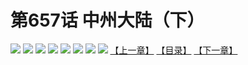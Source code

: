 # 第657话 中州大陆（下）
![](https://mhpic.xiaomingtaiji.net/comic/D/斗破苍穹拆分版/657话/1.jpg-zymk.middle.webp)
![](https://mhpic.xiaomingtaiji.net/comic/D/斗破苍穹拆分版/657话/2.jpg-zymk.middle.webp)
![](https://mhpic.xiaomingtaiji.net/comic/D/斗破苍穹拆分版/657话/3.jpg-zymk.middle.webp)
![](https://mhpic.xiaomingtaiji.net/comic/D/斗破苍穹拆分版/657话/4.jpg-zymk.middle.webp)
![](https://mhpic.xiaomingtaiji.net/comic/D/斗破苍穹拆分版/657话/5.jpg-zymk.middle.webp)
![](https://mhpic.xiaomingtaiji.net/comic/D/斗破苍穹拆分版/657话/6.jpg-zymk.middle.webp)
![](https://mhpic.xiaomingtaiji.net/comic/D/斗破苍穹拆分版/657话/7.jpg-zymk.middle.webp)
![](https://mhpic.xiaomingtaiji.net/comic/D/斗破苍穹拆分版/657话/8.jpg-zymk.middle.webp)
[【上一章】](./656.md)
[【目录】](./README.md)
[【下一章】](./658.md)
